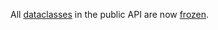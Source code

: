 All [dataclasses](https://docs.python.org/3/library/dataclasses.html) in the public API are now [frozen](https://docs.python.org/3/library/dataclasses.html#frozen-instances).
